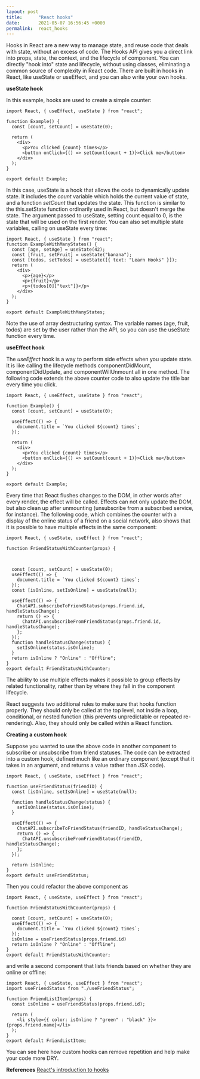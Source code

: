 ```yaml
---
layout: post
title:      "React hooks"
date:       2021-05-07 16:56:45 +0000
permalink:  react_hooks
---
```



Hooks in React are a new way to manage state, and reuse code that deals with state, without an excess of code. The Hooks API gives you a direct link into props, state, the context, and the lifecycle of component. You can directly "hook into" state and lifecycle, without using classes, eliminating a common source of complexity in React code. There are built in hooks in React, like useState or useEffect, and you can also write your own hooks.

**useState hook**

In this example, hooks are used to create a simple counter:
```
import React, { useEffect, useState } from "react";

function Example() {
  const [count, setCount] = useState(0);

  return (
    <div>
      <p>You clicked {count} times</p>
      <button onClick={() => setCount(count + 1)}>Click me</button>
    </div>
  );
}

export default Example;
```

In this case, useState is a hook that allows the code to dynamically update state.  It includes the *count* variable which holds the current value of state, and a function *setCount* that updates the state. This function is similar to the this.setState function ordinarily used in React, but doesn't merge the state. The argument passed to useState, setting count equal to 0, is the state that will be used on the first render. You can also set multiple state variables, calling on useState every time:

```
import React, { useState } from "react";
function ExampleWithManyStates() {
  const [age, setAge] = useState(42);
  const [fruit, setFruit] = useState("banana");
  const [todos, setTodos] = useState([{ text: "Learn Hooks" }]);
  return (
    <div>
      <p>{age}</p>
      <p>{fruit}</p>
      <p>{todos[0]["text"]}</p>
    </div>
  );
}

export default ExampleWithManyStates;
```

Note the use of array destructuring syntax. The variable names (age, fruit, todos) are set by the user rather than the API, so you can use the useState function every time.

**useEffect hook**

The *useEffect* hook is a way to perform side effects when you update state. It is like calling the lifecycle methods componentDidMount, componentDidUpdate, and componentWillUnmount all in one method. The following code extends the above counter code to also update the title bar every time you click.

```
import React, { useEffect, useState } from "react";

function Example() {
  const [count, setCount] = useState(0);

  useEffect(() => {
    document.title = `You clicked ${count} times`;
  });

  return (
    <div>
      <p>You clicked {count} times</p>
      <button onClick={() => setCount(count + 1)}>Click me</button>
    </div>
  );
}

export default Example;
```

Every time that React flushes changes to the DOM, in other words after every render, the effect will be called. Effects can not only update the DOM, but also clean up after unmounting (unsubscribe from a subscribed service, for instance). The following code, which combines the counter with a display of the online status of a friend on a social network, also shows that it is possible to have multiple effects in the same component:

```
import React, { useState, useEffect } from "react";

function FriendStatusWithCounter(props) {



  const [count, setCount] = useState(0);
  useEffect(() => {
    document.title = `You clicked ${count} times`;
  });
  const [isOnline, setIsOnline] = useState(null);

  useEffect(() => {
    ChatAPI.subscribeToFriendStatus(props.friend.id, handleStatusChange);
    return () => {
      ChatAPI.unsubscribeFromFriendStatus(props.friend.id, handleStatusChange);
    };
  });
  function handleStatusChange(status) {
    setIsOnline(status.isOnline);
  }
  return isOnline ? "Online" : "Offline";
}
export default FriendStatusWithCounter;
```

The ability to use multiple effects makes it possible to group effects by related functionality, rather than by where they fall in the component lifecycle. 

React suggests two additional rules to make sure that hooks function properly. They should only be called at the top level, not inside a loop, conditional, or nested function (this prevents unpredictable or repeated re-rendering). Also, they should only be called within a React function.

**Creating a custom hook**

Suppose you wanted to use the above code in another component to subscribe or unsubscribe from friend statuses. The code can be extracted into a custom hook, defined much like an ordinary component (except that it takes in an argument, and returns a value rather than JSX code).
```
import React, { useState, useEffect } from "react";

function useFriendStatus(friendID) {
  const [isOnline, setIsOnline] = useState(null);

  function handleStatusChange(status) {
    setIsOnline(status.isOnline);
  }

  useEffect(() => {
    ChatAPI.subscribeToFriendStatus(friendID, handleStatusChange);
    return () => {
      ChatAPI.unsubscribeFromFriendStatus(friendID, handleStatusChange);
    };
  });

  return isOnline;
}
export default useFriendStatus;

```

Then you could refactor the above component as 
```
import React, { useState, useEffect } from "react";

function FriendStatusWithCounter(props) {

  const [count, setCount] = useState(0);
  useEffect(() => {
    document.title = `You clicked ${count} times`;
  });
  isOnline = useFriendStatus(props.friend.id)
  return isOnline ? "Online" : "Offline";
}
export default FriendStatusWithCounter;
```
and write a second component that lists friends based on whether they are online or offline:
```
import React, { useState, useEffect } from "react";
import useFriendStatus from "./useFriendStatus";

function FriendListItem(props) {
  const isOnline = useFriendStatus(props.friend.id);

  return (
    <li style={{ color: isOnline ? "green" : "black" }}>{props.friend.name}</li>
  );
}
export default FriendListItem;
```
You can see here how custom hooks can remove repetition and help make your code more DRY.

**References**
[React's introduction to hooks](https://reactjs.org/docs/hooks-intro.html)
